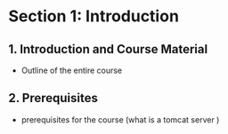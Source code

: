 # Section 1: Introduction

## 1. Introduction and Course Material
- Outline of the entire course

## 2. Prerequisites 
- prerequisites for the course (what is a tomcat server  )